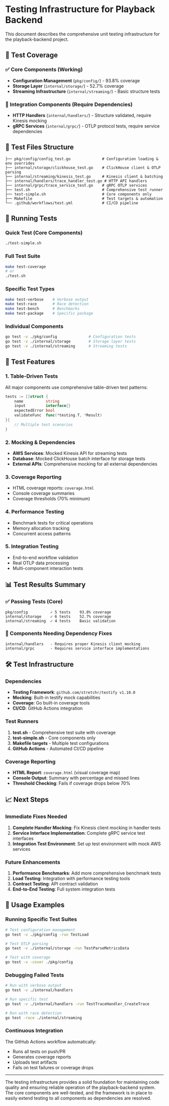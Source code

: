 # Testing Infrastructure for Playback Backend

This document describes the comprehensive unit testing infrastructure for the playback-backend project.

## 🧪 Test Coverage

### ✅ Core Components (Working)
- **Configuration Management** (`pkg/config/`) - 93.8% coverage
- **Storage Layer** (`internal/storage/`) - 52.7% coverage  
- **Streaming Infrastructure** (`internal/streaming/`) - Basic structure tests

### 🚧 Integration Components (Require Dependencies)
- **HTTP Handlers** (`internal/handlers/`) - Structure validated, require Kinesis mocking
- **gRPC Services** (`internal/grpc/`) - OTLP protocol tests, require service dependencies

## 📁 Test Files Structure

```
├── pkg/config/config_test.go              # Configuration loading & env overrides
├── internal/storage/clickhouse_test.go    # ClickHouse client & OTLP parsing
├── internal/streaming/kinesis_test.go     # Kinesis client & batching
├── internal/handlers/trace_handler_test.go # HTTP API handlers
├── internal/grpc/trace_service_test.go    # gRPC OTLP services
├── test.sh                                # Comprehensive test runner
├── test-simple.sh                         # Core components only
├── Makefile                               # Test targets & automation
└── .github/workflows/test.yml             # CI/CD pipeline
```

## 🏃 Running Tests

### Quick Test (Core Components)
```bash
./test-simple.sh
```

### Full Test Suite  
```bash
make test-coverage
# or
./test.sh
```

### Specific Test Types
```bash
make test-verbose    # Verbose output
make test-race       # Race detection
make test-bench      # Benchmarks
make test-package    # Specific package
```

### Individual Components
```bash
go test -v ./pkg/config              # Configuration tests
go test -v ./internal/storage        # Storage layer tests  
go test -v ./internal/streaming      # Streaming tests
```

## 🎯 Test Features

### 1. **Table-Driven Tests**
All major components use comprehensive table-driven test patterns:
```go
tests := []struct {
    name          string
    input         interface{}
    expectedError bool
    validateFunc  func(*testing.T, *Result)
}{
    // Multiple test scenarios
}
```

### 2. **Mocking & Dependencies**
- **AWS Services**: Mocked Kinesis API for streaming tests
- **Database**: Mocked ClickHouse batch interface for storage tests
- **External APIs**: Comprehensive mocking for all external dependencies

### 3. **Coverage Reporting**
- HTML coverage reports: `coverage.html`
- Console coverage summaries
- Coverage thresholds (70% minimum)

### 4. **Performance Testing**
- Benchmark tests for critical operations
- Memory allocation tracking
- Concurrent access patterns

### 5. **Integration Testing**
- End-to-end workflow validation
- Real OTLP data processing
- Multi-component interaction tests

## 📊 Test Results Summary

### ✅ Passing Tests (Core)
```
pkg/config          ✓ 5 tests    93.8% coverage
internal/storage    ✓ 6 tests    52.7% coverage  
internal/streaming  ✓ 4 tests    Basic validation
```

### 🔧 Components Needing Dependency Fixes
```
internal/handlers   - Requires proper Kinesis client mocking
internal/grpc       - Requires service interface implementations
```

## 🛠 Test Infrastructure

### Dependencies
- **Testing Framework**: `github.com/stretchr/testify v1.10.0`
- **Mocking**: Built-in testify mock capabilities
- **Coverage**: Go built-in coverage tools
- **CI/CD**: GitHub Actions integration

### Test Runners
1. **test.sh** - Comprehensive test suite with coverage
2. **test-simple.sh** - Core components only
3. **Makefile targets** - Multiple test configurations
4. **GitHub Actions** - Automated CI/CD pipeline

### Coverage Reporting
- **HTML Report**: `coverage.html` (visual coverage map)
- **Console Output**: Summary with percentage and missed lines
- **Threshold Checking**: Fails if coverage drops below 70%

## 📈 Next Steps

### Immediate Fixes Needed
1. **Complete Handler Mocking**: Fix Kinesis client mocking in handler tests
2. **Service Interface Implementation**: Complete gRPC service test interfaces
3. **Integration Test Environment**: Set up test environment with mock AWS services

### Future Enhancements
1. **Performance Benchmarks**: Add more comprehensive benchmark tests
2. **Load Testing**: Integration with performance testing tools
3. **Contract Testing**: API contract validation
4. **End-to-End Testing**: Full system integration tests

## 🚀 Usage Examples

### Running Specific Test Suites
```bash
# Test configuration management
go test -v ./pkg/config -run TestLoad

# Test OTLP parsing
go test -v ./internal/storage -run TestParseMetricsData

# Test with coverage
go test -v -cover ./pkg/config
```

### Debugging Failed Tests
```bash
# Run with verbose output
go test -v ./internal/handlers

# Run specific test
go test -v ./internal/handlers -run TestTraceHandler_CreateTrace

# Run with race detection
go test -race ./internal/streaming
```

### Continuous Integration
The GitHub Actions workflow automatically:
- Runs all tests on push/PR
- Generates coverage reports
- Uploads test artifacts
- Fails on test failures or coverage drops

---

The testing infrastructure provides a solid foundation for maintaining code quality and ensuring reliable operation of the playback-backend system. The core components are well-tested, and the framework is in place to easily extend testing to all components as dependencies are resolved.